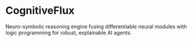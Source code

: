 # CognitiveFlux
Neuro-symbolic reasoning engine fusing differentiable neural modules with logic programming for robust, explainable AI agents.
